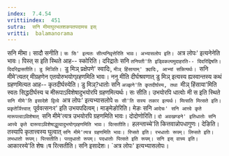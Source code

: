 ```yaml
---
index:  7.4.54
vrittiindex:  451
sutra:  सनि मीमाघुरभलशकपतपदामच इस्
vritti:  balamanorama 
---
```


सनि मीमा। सादौ सनीति। `सः सि' इत्यतः सीत्यनिवृत्तेरिति भावः। अभ्यासलोप इति। `अत्र लोपः' इत्यनेनेति भावः। पिस्त् स इति स्थिते आह-- स्कोरिति। दरिद्रातेः सनि `तनिपती'ति इड्विकल्पमुदाहरति-- दिदरिद्रिषति। दिदरिद्रासतीति। डु मिञिति। `डु मिञ् प्रक्षेपणे' स्वादिः, `मीञ् हिंसायाम्' क्र्यादिः, आभ्यां सन्नित्यर्थः। `सनि मीमे'त्यतर् मीग्रहणेन एतयोरुभयोग्र्रहणमिति भावः। ननु मीति दीर्घश्रवणात् डु मिञ् इत्यस्य ह्यस्वान्तस्य कथं ग्रहणमित्यत आह-- कृतदीर्घस्येति। डु मिञ्?धातोः सनि `अज्झने'ति कृतदीर्घस्य, तथा `मीञ् हिंसाया'मिति स्वतः सिद्धदीर्घस्य च मीरूपाऽविशेषादुभयोरपि ग्रहणमित्यर्थः। सः सीति। उभयोरपि धात्वोः मी स इति स्थिते `सनि मीमे'ति इसादेशे द्वित्वे `अत्र लोपः' इत्यभ्यासलोपे `सः सी'ति सस्य तकार इत्यर्थः। मित्सति मित्सते इति। प्रकृतेर्ञित्त्वात् `पूर्ववत्सनःर' इति उभयपदित्वम्। माङ्मेङोरिति। मेङः सनि `आदेचः' सनि आत्त्वे कृते मारूपत्वाऽविशेषात् `सनि मीमे'त्यत्र उभयोरपि ग्रहणमिति भावः। दोदोणोरिति। `दो अवखण्डने' इतिधातोः सनि आत्त्वे कृते दारूपाऽविशेषाद्धुत्वादुभयोग्र्रहणमिति भावः। दित्सतीति। `हलन्ताच्चे'ति कित्तवान्नोपधागुणः। देङिति। तस्यापि कृतात्त्वस्य घुत्वात् `सनि मीमे'त्यत्र ग्रहणमिति भावः। रिप्सते इति। रभधातोः रूपम्। लिप्सते इति। लभधातो रूपम्। पित्सतीति। पत्लृधातो रूपम्। पदधातोः पित्सते इति रूपम्। सनि इस् वाच्य इति। `आकारस्ये'ति शेषः।ष रित्सतीति। सनि इसादेशः। `अत्र लोपः' इत्यभ्यासलोपः।

